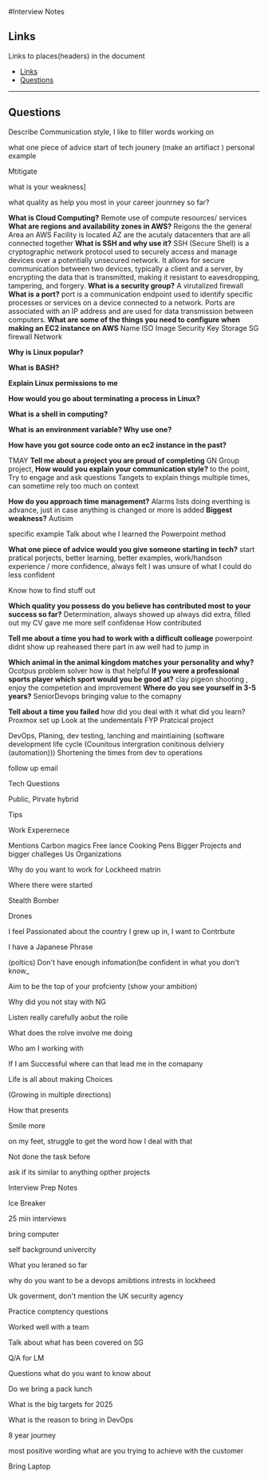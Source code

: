 #Interview Notes

## Links
Links to places(headers) in the document
- [Links](#links)
- [Questions](#questions)
_____





## Questions

Describe Communication style, I like to 
filler words working on


what one piece of advice start of tech jounery  (make an artifiact )
personal example

Mtitigate


what is your weakness]


what quality as help you most in your career jounrney so far?



**What is Cloud Computing?**
Remote use of compute resources/ services
**What are regions and availability zones in AWS?**
Reigons the the general Area an AWS Facility is located AZ are the acutaly datacenters that are all connected together
**What is SSH and why use it?**
SSH (Secure Shell) is a cryptographic network protocol used to securely access and manage devices over a potentially unsecured network. It allows for secure communication between two devices, typically a client and a server, by encrypting the data that is transmitted, making it resistant to eavesdropping, tampering, and forgery.
**What is a security group?**
A virutalized firewall
**What is a port?**
port is a communication endpoint used to identify specific processes or services on a device connected to a network. Ports are associated with an IP address and are used for data transmission between computers.
**What are some of the things you need to configure when making an EC2 instance on AWS**
Name
ISO Image
Security Key
Storage
SG firewall
Network

**Why is Linux popular?**

**What is BASH?**

**Explain Linux permissions to me**

**How would you go about terminating a process in Linux?**

**What is a shell in computing?**

**What is an environment variable? Why use one?**

**How have you got source code onto an ec2 instance in the past?**
 

TMAY
**Tell me about a project you are proud of completing**
GN Group project, 
**How would you explain your communication style?**
to the point, Try to engage and ask questions
Tangets to explain things multiple times, can sometime rely too much on context

**How do you approach time management?**
Alarms lists doing everthing is advance, just in case anything is changed or more is added
**Biggest weakness?**
Autisim 

specific example
Talk about whe I learned the Powerpoint method


**What one piece of advice would  you give someone starting in tech?**
start pratical porjects, better learning, better examples, work/handson experience / more confidence, always felt I was unsure of what I could do less confident

Know how to find stuff out

**Which quality you possess do you believe has contributed most to your success so far?**
Determination, always showed up always did extra, filled out  my CV gave me more self confidense
How contributed


**Tell me about a time you had to work with a difficult colleage**
powerpoint didnt show up
reaheased there part in aw well had to jump in 

**Which animal in the animal kingdom matches your personality and why?**
Ocotpus problem solver 
how is that helpful
**If you were a professional sports player which sport would you be good at?**
clay pigeon shooting , enjoy the competetion and improvement
**Where do you see yourself in 3-5 years?**
SeniorDevops bringing value to the comapny


**Tell about a time you failed**
how did you deal with it
what did you learn?
Proxmox set up
Look at the undementals
FYP Pratcical project


DevOps, Planing, dev testing, lanching and maintiaining (software development life cycle (Counitous intergration  conitinous delviery (automation)))
Shortening the times from dev to operations

follow up email

Tech Questions

Public, Pirvate hybrid



Tips

Work Experernece

Mentions Carbon magics
Free lance
Cooking
Pens
Bigger Projects and bigger challeges
Us Organizations

Why do you want to work for Lockheed matrin

Where there were started

Stealth Bomber

Drones

I feel Passionated about the country I grew up in, I want to Contrbute

I have a Japanese Phrase


(poltics) Don't have enough infomation(be confident in what you don't know_


Aim to be the top of your profcienty (show your ambition)


Why did you not stay with NG

Listen really carefully aobut the roile


What does the rolve involve me doing

Who am I working with

If I am Successful where can that lead me in the comapany


Life is all about making Choices

(Growing in multiple directions)

How that presents

Smile more

on my feet, struggle to get the word how I deal with that



Not done the task before

ask if its similar to anything opther projects




Interview Prep Notes

Ice Breaker

25 min interviews

bring computer


self
background univercity

What you leraned so far


why do you want to be a devops
amibtions intrests in lockheed


Uk goverment, don't mention the UK security agency


Practice comptency questions

Worked well with a team


Talk about what has been covered on SG

Q/A for LM

Questions what do you want to know about

Do we bring a pack lunch

What is the big targets for 2025

What is the reason to bring in DevOps

8 year journey


most positive wording what are you trying to achieve with the customer


Bring Laptop